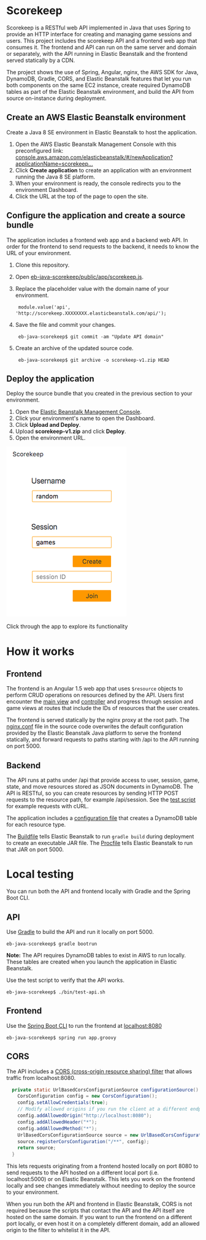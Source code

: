 # Scorekeep
Scorekeep is a RESTful web API implemented in Java that uses Spring to provide an HTTP interface for creating and managing game sessions and users. This project includes the scorekeep API and a frontend web app that consumes it. The frontend and API can run on the same server and domain or separately, with the API running in Elastic Beanstalk and the frontend served statically by a CDN.

The project shows the use of Spring, Angular, nginx, the AWS SDK for Java, DynamoDB, Gradle, CORS, and Elastic Beanstalk features that let you run both components on the same EC2 instance, create required DynamoDB tables as part of the Elastic Beanstalk environment, and build the API from source on-instance during deployment.

## Create an AWS Elastic Beanstalk environment
Create a Java 8 SE environment in Elastic Beanstalk to host the application.

1. Open the AWS Elastic Beanstalk Management Console with this preconfigured link: [console.aws.amazon.com/elasticbeanstalk/#/newApplication?applicationName=scorekeep...](https://console.aws.amazon.com/elasticbeanstalk/#/newApplication?applicationName=scorekeep&solutionStackName=Java)
2. Click **Create application** to create an application with an environment running the Java 8 SE platform. 
3. When your environment is ready, the console redirects you to the environment Dashboard.
4. Click the URL at the top of the page to open the site.

## Configure the application and create a source bundle
The application includes a frontend web app and a backend web API. In order for the frontend to send requests to the backend, it needs to know the URL of your environment.

1. Clone this repository.
2. Open [eb-java-scorekeep/public/app/scorekeep.js](https://github.com/awslabs/eb-java-scorekeep/blob/master/public/app/scorekeep.js).
3. Replace the placeholder value with the domain name of your environment.

        module.value('api', 'http://scorekeep.XXXXXXXX.elasticbeanstalk.com/api/');

4. Save the file and commit your changes.

        eb-java-scorekeep$ git commit -am "Update API domain"

5. Create an archive of the updated source code.

        eb-java-scorekeep$ git archive -o scorekeep-v1.zip HEAD

## Deploy the application
Deploy the source bundle that you created in the previous section to your environment.

1. Open the [Elastic Beanstalk Management Console](console.aws.amazon.com/elasticbeanstalk/home).
2. Click your environment's name to open the Dashboard.
3. Click **Upload and Deploy**.
4. Upload **scorekeep-v1.zip** and click **Deploy**.
5. Open the environment URL. 

![Scorekeep front page](/img/scorekeep-frontpage.png)

Click through the app to explore its functionality

# How it works

## Frontend
The frontend is an Angular 1.5 web app that uses `$resource` objects to perform CRUD operations on resources defined by the API. Users first encounter the [main view](https://github.com/awslabs/eb-java-scorekeep/blob/master/public/main.html) and [controller](https://github.com/awslabs/eb-java-scorekeep/blob/master/public/app/mainController.js) and progress through session and game views at routes that include the IDs of resources that the user creates.

The frontend is served statically by the nginx proxy at the root path. The [nginx.conf](https://github.com/awslabs/eb-java-scorekeep/blob/master/.ebextensions/nginx/nginx.conf) file in the source code overwrites the default configuration provided by the Elastic Beanstalk Java platform to serve the frontend statically, and forward requests to paths starting with /api to the API running on port 5000.

## Backend
The API runs at paths under /api that provide access to user, session, game, state, and move resources stored as JSON documents in DynamoDB. The API is RESTful, so you can create resources by sending HTTP POST requests to the resource path, for example /api/session. See the [test script](https://github.com/awslabs/eb-java-scorekeep/blob/master/bin/test-api.sh) for example requests with cURL.

The application includes a [configuration file](https://github.com/awslabs/eb-java-scorekeep/blob/master/.ebextensions/dynamodb-tables.config) that creates a DynamoDB table for each resource type.

The [Buildfile](https://github.com/awslabs/eb-java-scorekeep/blob/master/Buildfile) tells Elastic Beanstalk to run `gradle build` during deployment to create an executable JAR file. The [Procfile](https://github.com/awslabs/eb-java-scorekeep/blob/master/Procfile) tells Elastic Beanstalk to run that JAR on port 5000.

# Local testing
You can run both the API and frontend locally with Gradle and the Spring Boot CLI.

## API
Use [Gradle](https://gradle.org/) to build the API and run it locally on port 5000.
```
eb-java-scorekeep$ gradle bootrun
```

**Note:** The API requires DynamoDB tables to exist in AWS to run locally. These tables are created when you launch the application in Elastic Beanstalk.

Use the test script to verify that the API works.
```
eb-java-scorekeep$ ./bin/test-api.sh
```

## Frontend
Use the [Spring Boot CLI](http://docs.spring.io/spring-boot/docs/current/reference/html/getting-started-installing-spring-boot.html) to run the frontend at [localhost:8080](http://localhost:8080)
```
eb-java-scorekeep$ spring run app.groovy
```

## CORS
The API includes a [CORS (cross-origin resource sharing) filter](https://github.com/awslabs/eb-java-scorekeep/blob/master/src/main/java/scorekeep/SimpleCORSFilter.java) that allows traffic from localhost:8080.
```java
  private static UrlBasedCorsConfigurationSource configurationSource() {
    CorsConfiguration config = new CorsConfiguration();
    config.setAllowCredentials(true);
    // Modify allowed origins if you run the client at a different endpoint
    config.addAllowedOrigin("http://localhost:8080");
    config.addAllowedHeader("*");
    config.addAllowedMethod("*");
    UrlBasedCorsConfigurationSource source = new UrlBasedCorsConfigurationSource();
    source.registerCorsConfiguration("/**", config);
    return source;
  }
```
This lets requests originating from a frontend hosted locally on port 8080 to send requests to the API hosted on a different local port (i.e. localhost:5000) or on Elastic Beanstalk. This lets you work on the frontend locally and see changes immediately without needing to deploy the source to your environment.

When you run both the API and frontend in Elastic Beanstalk, CORS is not required because the scripts that contact the API and the API itself are hosted on the same domain. If you want to run the frontend on a different port locally, or even host it on a completely different domain, add an allowed origin to the filter to whitelist it in the API.


